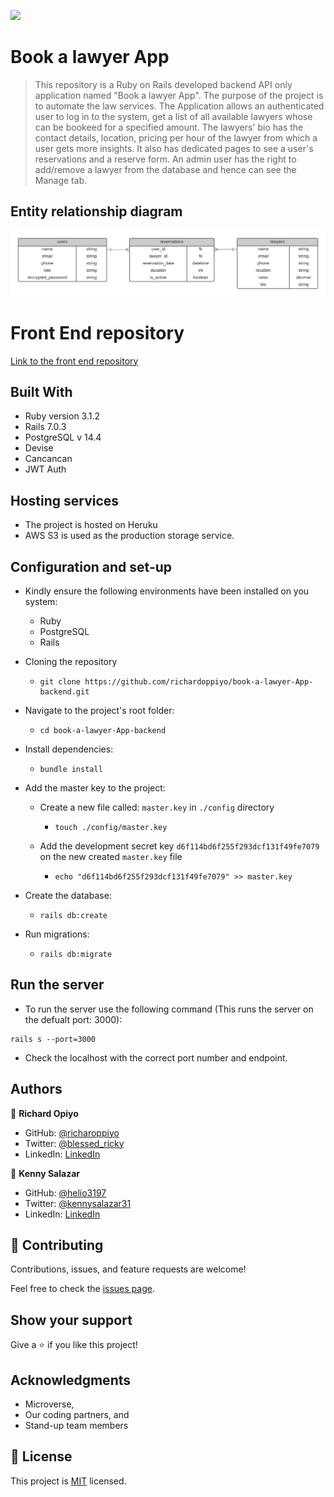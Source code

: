 ![](https://img.shields.io/badge/Microverse-blueviolet)

# Book a lawyer App

> This repository is a Ruby on Rails developed backend API only application  named "Book a lawyer App". The purpose of the project is to automate the law services. The Application allows an authenticated user to log in to the system, get a list of all available lawyers whose can be bookeed for a specified amount. The lawyers' bio has the contact details, location, pricing per hour of the lawyer from which a user gets more insights. It also has dedicated pages to see a user's reservations and a reserve form. An admin user has the right to add/remove a lawyer from the database and hence can see the Manage tab.


## Entity relationship diagram

![Diagram](./book-a-lawyer.png)

# Front End repository

[Link to the front end repository](https://github.com/helio3197/book-a-lawyer-App-frontend)


## Built With

- Ruby version 3.1.2
- Rails 7.0.3
- PostgreSQL v 14.4
- Devise
- Cancancan
- JWT Auth

## Hosting services

- The project is hosted on Heruku
- AWS S3 is used as the production storage service.


## Configuration and set-up

- Kindly ensure the following environments have been installed on you system:
  + Ruby
  + PostgreSQL
  + Rails

- Cloning the repository
  - ```
    git clone https://github.com/richardoppiyo/book-a-lawyer-App-backend.git
    ```

- Navigate to the project's root folder:
  - ```
    cd book-a-lawyer-App-backend
    ```

- Install dependencies:
  - ```
    bundle install
    ```

- Add the master key to the project:
  - Create a new file called: `master.key` in `./config` directory
    - ```
      touch ./config/master.key
      ```
  - Add the development secret key `d6f114bd6f255f293dcf131f49fe7079` on the new created `master.key` file
    - ```
      echo "d6f114bd6f255f293dcf131f49fe7079" >> master.key
      ```

- Create the database:
  - ```
    rails db:create
    ```

- Run migrations:
  - ```
    rails db:migrate
    ```

## Run the server

- To run the server use the following command (This runs the server on the defualt port: 3000):

```
rails s --port=3000
```

- Check the localhost with the correct port number and endpoint.


## Authors

👤 **Richard Opiyo**

- GitHub: [@richaroppiyo](https://github.com/richardoppiyo)
- Twitter: [@blessed_ricky](https://twitter.com/blessed_ricky)
- LinkedIn: [LinkedIn](https://www.linkedin.com/in/richardoppiyo/)


👤 **Kenny Salazar**

- GitHub: [@helio3197](https://github.com/helio3197)
- Twitter: [@kennysalazar31](https://twitter.com/kennysalazar31)
- LinkedIn: [LinkedIn](https://linkedin.com/in/kenny-salazar-1a1687110)


## 🤝 Contributing

Contributions, issues, and feature requests are welcome!

Feel free to check the [issues page](../../issues/).

## Show your support

Give a ⭐️ if you like this project!

## Acknowledgments

- Microverse,
- Our coding partners, and
- Stand-up team members

## 📝 License

This project is [MIT](./LICENSE) licensed.

